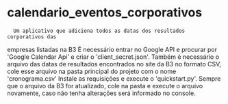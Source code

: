 # calendario_eventos_corporativos

      Um aplicativo que adiciona todos as datas dos resultados corporativos das
empresas listadas na B3
      É necessário entrar no Google API e procurar por 'Google Calendar Api' e criar
o 'client_secret.json'.
      Também é necessário o arquivo das datas de resultados encontrados no site da B3
no formato CSV, cole esse arquivo na pasta principal do projeto com o nome 'cronograma.csv'
      Instale as requisições e execute o 'quickstart.py'.
      Sempre que o arquivo da B3 for atualizado, cole na pasta e execute o arquivo novamente,
caso não tenha alterações será informado no console.
